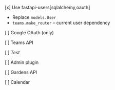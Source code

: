 [x] Use fastapi-users[sqlalchemy,oauth]
* Replace `models.User`
* `teams.make_router` – current user dependency

[ ] Google OAuth (only)

[ ] Teams API

[ ] *Test*

[ ] Admin plugin

[ ] Gardens API

[ ] Calendar